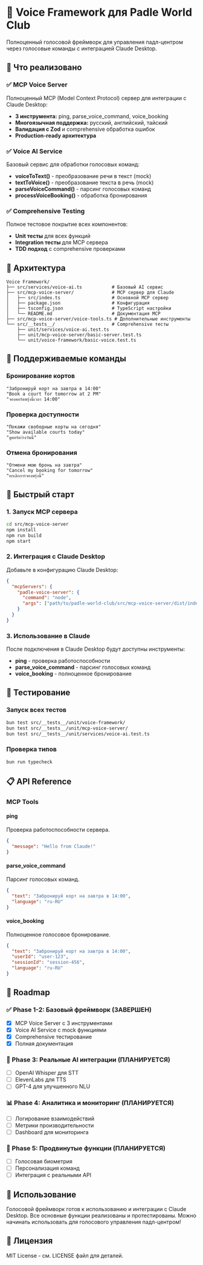 # 🎤 Voice Framework для Padle World Club

Полноценный голосовой фреймворк для управления падл-центром через голосовые команды с интеграцией Claude Desktop.

## 🚀 Что реализовано

### ✅ MCP Voice Server
Полноценный MCP (Model Context Protocol) сервер для интеграции с Claude Desktop:

- **3 инструмента:** ping, parse_voice_command, voice_booking
- **Многоязычная поддержка:** русский, английский, тайский
- **Валидация с Zod** и comprehensive обработка ошибок
- **Production-ready архитектура**

### ✅ Voice AI Service
Базовый сервис для обработки голосовых команд:

- **voiceToText()** - преобразование речи в текст (mock)
- **textToVoice()** - преобразование текста в речь (mock)
- **parseVoiceCommand()** - парсинг голосовых команд
- **processVoiceBooking()** - обработка бронирования

### ✅ Comprehensive Testing
Полное тестовое покрытие всех компонентов:

- **Unit тесты** для всех функций
- **Integration тесты** для MCP сервера
- **TDD подход** с comprehensive проверками

## 🔧 Архитектура

```
Voice Framework/
├── src/services/voice-ai.ts           # Базовый AI сервис
├── src/mcp-voice-server/              # MCP сервер для Claude
│   ├── src/index.ts                   # Основной MCP сервер
│   ├── package.json                   # Конфигурация
│   ├── tsconfig.json                  # TypeScript настройки
│   └── README.md                      # Документация MCP
├── src/mcp-voice-server/voice-tools.ts # Дополнительные инструменты
└── src/__tests__/                     # Comprehensive тесты
    ├── unit/services/voice-ai.test.ts
    ├── unit/mcp-voice-server/basic-server.test.ts
    └── unit/voice-framework/basic-voice.test.ts
```

## 🎯 Поддерживаемые команды

### Бронирование кортов
```
"Забронируй корт на завтра в 14:00"
"Book a court for tomorrow at 2 PM"
"จองคอร์ตพรุ่งนี้เวลา 14:00"
```

### Проверка доступности
```
"Покажи свободные корты на сегодня"
"Show available courts today"
"ดูคอร์ตว่างวันนี้"
```

### Отмена бронирования
```
"Отмени мою бронь на завтра"
"Cancel my booking for tomorrow"
"ยกเลิกการจองพรุ่งนี้"
```

## 🚀 Быстрый старт

### 1. Запуск MCP сервера
```bash
cd src/mcp-voice-server
npm install
npm run build
npm start
```

### 2. Интеграция с Claude Desktop
Добавьте в конфигурацию Claude Desktop:

```json
{
  "mcpServers": {
    "padle-voice-server": {
      "command": "node",
      "args": ["path/to/padle-world-club/src/mcp-voice-server/dist/index.js"]
    }
  }
}
```

### 3. Использование в Claude
После подключения в Claude Desktop будут доступны инструменты:

- **ping** - проверка работоспособности
- **parse_voice_command** - парсинг голосовых команд
- **voice_booking** - полноценное бронирование

## 🧪 Тестирование

### Запуск всех тестов
```bash
bun test src/__tests__/unit/voice-framework/
bun test src/__tests__/unit/mcp-voice-server/
bun test src/__tests__/unit/services/voice-ai.test.ts
```

### Проверка типов
```bash
bun run typecheck
```

## 📋 API Reference

### MCP Tools

#### ping
Проверка работоспособности сервера.
```json
{
  "message": "Hello from Claude!"
}
```

#### parse_voice_command
Парсинг голосовых команд.
```json
{
  "text": "Забронируй корт на завтра в 14:00",
  "language": "ru-RU"
}
```

#### voice_booking
Полноценное голосовое бронирование.
```json
{
  "text": "Забронируй корт на завтра в 14:00",
  "userId": "user-123",
  "sessionId": "session-456",
  "language": "ru-RU"
}
```

## 🔮 Roadmap

### ✅ Phase 1-2: Базовый фреймворк (ЗАВЕРШЕН)
- [x] MCP Voice Server с 3 инструментами
- [x] Voice AI Service с mock функциями
- [x] Comprehensive тестирование
- [x] Полная документация

### 🔄 Phase 3: Реальные AI интеграции (ПЛАНИРУЕТСЯ)
- [ ] OpenAI Whisper для STT
- [ ] ElevenLabs для TTS
- [ ] GPT-4 для улучшенного NLU

### 📊 Phase 4: Аналитика и мониторинг (ПЛАНИРУЕТСЯ)
- [ ] Логирование взаимодействий
- [ ] Метрики производительности
- [ ] Dashboard для мониторинга

### 🔐 Phase 5: Продвинутые функции (ПЛАНИРУЕТСЯ)
- [ ] Голосовая биометрия
- [ ] Персонализация команд
- [ ] Интеграция с реальными API

## 🤝 Использование

Голосовой фреймворк готов к использованию и интеграции с Claude Desktop. Все основные функции реализованы и протестированы. Можно начинать использовать для голосового управления падл-центром!

## 📄 Лицензия

MIT License - см. LICENSE файл для деталей.
